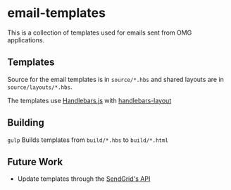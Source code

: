 # email-templates
This is a collection of templates used for emails sent from OMG applications.

## Templates
Source for the email templates is in `source/*.hbs` and shared layouts are in `source/layouts/*.hbs`.

The templates use [Handlebars.js](http://handlebarsjs.com/) with [handlebars-layout](https://www.npmjs.com/package/handlebars-layouts)

## Building
```gulp```
Builds templates from `build/*.hbs` to `build/*.html`

## Future Work
* Update templates through the [SendGrid's API](https://sendgrid.com/docs/API_Reference/Web_API_v3/Transactional_Templates/templates.html)
